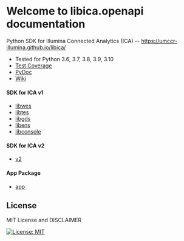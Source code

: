 # Welcome to libica.openapi documentation

Python SDK for Illumina Connected Analytics (ICA) -- https://umccr-illumina.github.io/libica/

- Tested for Python 3.6, 3.7, 3.8, 3.9, 3.10
- [Test Coverage](https://umccr-illumina.github.io/libica/coverage/)
- [PyDoc](https://umccr-illumina.github.io/libica/libica/)
- [Wiki](https://github.com/umccr-illumina/libica/wiki)

#### SDK for ICA v1

- [libwes](libwes)
- [libtes](libtes)
- [libgds](libgds)
- [libens](libens)
- [libconsole](libconsole)

#### SDK for ICA v2

- [v2](v2)

#### App Package

- [app](app)

## License

MIT License and DISCLAIMER

[![License: MIT](https://img.shields.io/badge/License-MIT-yellow.svg)](https://opensource.org/licenses/MIT)
